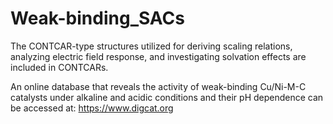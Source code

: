 # Weak-binding_SACs

The CONTCAR-type structures utilized for deriving scaling relations, analyzing electric field response, and investigating solvation effects are included in CONTCARs. 

An online database that reveals the activity of weak-binding Cu/Ni-M-C catalysts under alkaline and acidic conditions and their pH dependence can be accessed at: https://www.digcat.org
